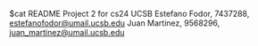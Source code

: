 $cat README
Project 2 for cs24 UCSB
Estefano Fodor, 7437288, estefanofodor@umail.ucsb.edu
Juan Martinez, 9568296, juan_martinez@umail.ucsb.edu

